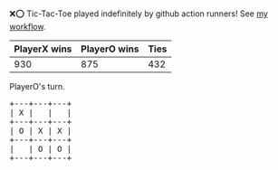 :x::o: Tic-Tac-Toe played indefinitely by github action runners! See [my workflow](.github/workflows/play.yaml).

|PlayerX wins|PlayerO wins|Ties|
|-|-|-|
|930|875|432|

PlayerO's turn.

<pre>
+---+---+---+
| X |   |   |
+---+---+---+
| O | X | X |
+---+---+---+
|   | O | O |
+---+---+---+
</pre>
